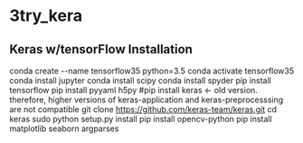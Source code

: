 # 3try_kera

## Keras w/tensorFlow Installation

conda create --name tensorflow35 python=3.5
conda activate tensorflow35
conda install jupyter
conda install scipy
conda install spyder
pip install tensorflow 
pip install pyyaml h5py
#pip install keras <- old version. therefore, higher versions of keras-application and keras-preprocesssing are not compatible
git clone https://github.com/keras-team/keras.git
cd keras
sudo python setup.py install
pip install opencv-python
pip install matplotlib seaborn argparses
